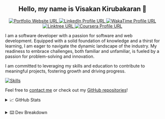 <h2 align="center">Hello, my name is Visakan Kirubakaran 👋 </h2>

<p align="center">
<a href="https://vikiru.vercel.app/">
<img src="https://img.shields.io/badge/Portfolio-255E63?style=for-the-badge&logo=About.me&logoColor=white" alt="Portfolio Website URL">
</a>
<a href="https://www.linkedin.com/in/viskirubakaran/">
<img src="https://img.shields.io/badge/LinkedIn-0077B5?style=for-the-badge&logo=linkedin&logoColor=white" alt="LinkedIn Profile URL" />
</a>
<a href="https://wakatime.com/@vikiru">
<img src="https://img.shields.io/badge/WakaTime-000000?style=for-the-badge&logo=WakaTime&logoColor=white" alt="WakaTime Profile URL"/>
</a>
<a href="https://linktree.com/viskirubakaran">
<img src="https://img.shields.io/badge/linktree-39E09B?style=for-the-badge&logo=linktree&logoColor=white" alt="Linktree URL"/>
</a>
<a href="https://www.coursera.org/user/6b418d7a562f91c50c9185d76bd9b908">
<img src="https://img.shields.io/badge/Coursera-0056D2?style=for-the-badge&logo=Coursera&logoColor=white" alt="Coursera Profile URL" />
</a>

</p>

I am a software developer with a passion for software and web development. Equipped with a solid foundation of knowledge and a thirst for learning, I am eager to navigate the dynamic landscape of the industry. My readiness to embrace challenges, both familiar and unfamiliar, is fueled by a passion for problem-solving and innovation.

I am committed to leveraging my skills and education to contribute to meaningful projects, fostering growth and driving progress.

[![Skills](https://skillicons.dev/icons?i=java,python,js,ts,html,css,tailwind,react,express,mysql,sqlite,postgresql,mongodb,prisma,sequelize,postman,git,githubactions,vscode,eclipse,neovim)](https://skillicons.dev)

Feel free to [contact me](https://vikiru.vercel.app/contact) or check out my [GitHub repositories](https://github.com/vikiru?tab=repositories&q=&type=&language=&sort=stargazers)!

<details>
  <summary>📈 GitHub Stats</summary>
  
  <p align="center">

  </p>
  
  <p align="center">
        <a href="https://github.com/DenverCoder1/github-readme-streak-stats"><img src="https://streak-stats.demolab.com?user=vikiru&theme=monokai-metallian&hide_border=true&card_width=500&dates=61DBFA&currStreakNum=61DBFA&ring=61DBFA&currStreakLabel=61DBFA&sideNums=61DBFA&sideLabels=61DBFA&fire=61DBFA" alt="Visakan Kirubakaran's Programming Streak"/></a>
<a href="https://github.com/anuraghazra/github-readme-stats"><img src="https://github-readme-stats.vercel.app/api/?username=vikiru&show_icons=true&count_private=true&theme=react&hide_border=true&bg_color=1F222E" width="400px" alt="Visakan Kirubakaran's Github Stats" /></a>
<a href="https://github.com/anuraghazra/github-readme-stats">
<img 
    src="https://github-readme-stats.vercel.app/api/wakatime?username=vikiru&layout=compact&langs_count=10&custom_title=Visakan's%20WakaTime%20Stats%20(2022-present)&hide_border=true&bg_color=1F222E&text_color=fff" 
    alt="Visakan Kirubakaran's WakaTime Stats"
  />
</a>
  </p>

</details>

<br/>

<details>
  <summary>⌨️ Dev Breakdown</summary>
<!--START_SECTION:waka-->

```python
From: 03 August 2025 - To: 10 August 2025

Total Time: 1 hr 3 mins

TypeScript   21 mins         ████████▒░░░░░░░░░░░░░░░░   33.81 %
Lua          21 mins         ████████▒░░░░░░░░░░░░░░░░   33.15 %
Python       10 mins         ████▒░░░░░░░░░░░░░░░░░░░░   16.71 %
Markdown     10 mins         ████░░░░░░░░░░░░░░░░░░░░░   15.77 %
Bash         0 secs          ░░░░░░░░░░░░░░░░░░░░░░░░░   00.42 %
TOML         0 secs          ░░░░░░░░░░░░░░░░░░░░░░░░░   00.14 %
```

<!--END_SECTION:waka-->
</details>

